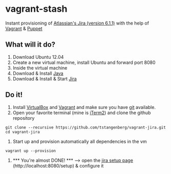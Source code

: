 vagrant-stash
=============

Instant provisioning of [Atlassian's Jira (version 6.1.1)][1] with the help of [Vagrant][2] & [Puppet][3] 

What will it do?
----------------

1. Download Ubuntu 12.04
1. Create a new virtual machine, install Ubuntu and forward port 8080
1. Inside the virtual machine 
  1. Download & Install [Java][6]
  1. Download & Install & Start [Jira][1]
 
Do it!
------

1. Install [VirtualBox][4] and [Vagrant][2] and make sure you have [git][5] available.
1. Open your favorite terminal (mine is [iTerm2][7]) and clone the github repository 

```
git clone --recursive https://github.com/tstangenberg/vagrant-jira.git
cd vagrant-jira
```

1. Start up and provision automatically all dependencies in the vm

```
vagrant up --provision
```

1. *** You're almost DONE! *** --> open the [jira setup page][8] (http://localhost:8080/setup) & configure it



[1]: https://www.atlassian.com/software/jira/overview
[2]: http://www.vagrantup.com/
[3]: http://puppetlabs.com/
[4]: https://www.virtualbox.org 
[5]: http://git-scm.com
[6]: http://openjdk.java.net/
[7]: http://www.iterm2.com
[8]: http://localhost:8080